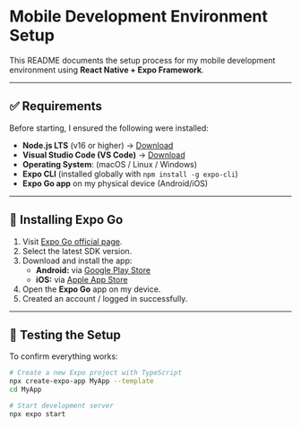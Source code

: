 # Mobile Development Environment Setup

This README documents the setup process for my mobile development environment using **React Native + Expo Framework**.

---

## ✅ Requirements

Before starting, I ensured the following were installed:

- **Node.js LTS** (v16 or higher) → [Download](https://nodejs.org/)
- **Visual Studio Code (VS Code)** → [Download](https://code.visualstudio.com/)
- **Operating System**: (macOS / Linux / Windows)
- **Expo CLI** (installed globally with `npm install -g expo-cli`)
- **Expo Go app** on my physical device (Android/iOS)

---

## 📱 Installing Expo Go

1. Visit [Expo Go official page](https://expo.dev/go).
2. Select the latest SDK version.
3. Download and install the app:
   - **Android:** via [Google Play Store](https://play.google.com/store/apps/details?id=host.exp.exponent)
   - **iOS:** via [Apple App Store](https://apps.apple.com/app/expo-go/id982107779)
4. Open the **Expo Go** app on my device.
5. Created an account / logged in successfully.

---

## 🧪 Testing the Setup

To confirm everything works:

```bash
# Create a new Expo project with TypeScript
npx create-expo-app MyApp --template
cd MyApp

# Start development server
npx expo start
